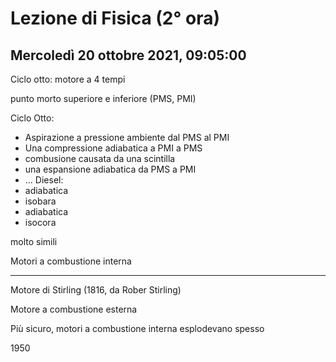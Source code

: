 # Lezione di Fisica (2° ora)
## Mercoledì 20 ottobre 2021, 09:05:00

Ciclo otto: motore a 4 tempi

punto morto superiore e inferiore (PMS, PMI)

Ciclo Otto:
* Aspirazione a pressione ambiente dal PMS al PMI
* Una compressione adiabatica a PMI a PMS
* combusione causata da una scintilla
* una espansione adiabatica da PMS a PMI
* ...
Diesel:
* adiabatica
* isobara
* adiabatica
* isocora


molto simili

Motori a combustione interna

---

Motore di Stirling (1816, da Rober Stirling)

Motore a combustione esterna

Più sicuro, motori a combustione interna esplodevano spesso

1950
<!--stackedit_data:
eyJoaXN0b3J5IjpbODYxNzQ1Nzk5XX0=
-->
